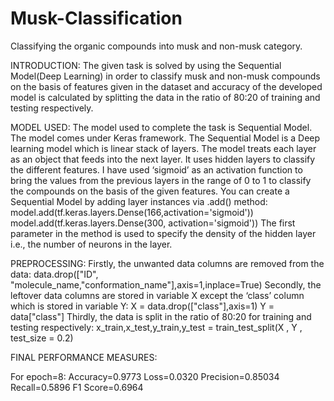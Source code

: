# Musk-Classification
Classifying the organic compounds into musk and non-musk category.


INTRODUCTION:
The given task is solved by using the Sequential Model(Deep Learning) in order to classify musk and non-musk compounds on the basis of features given in the dataset and accuracy of the developed model is calculated by splitting the data in the ratio of 80:20 of training and testing respectively.

MODEL USED:
The model used to complete the task is Sequential Model. The model comes under Keras framework. The Sequential Model is a Deep learning model which is linear stack of layers. The model treats each layer as an object that feeds into the next layer. It uses hidden layers to classify the different features. I have used ‘sigmoid’ as an activation function to bring the values from the previous layers in the range of 0 to 1 to classify the compounds on the basis of the given features.
You can create a Sequential Model by adding layer instances via .add() method:
model.add(tf.keras.layers.Dense(166,activation='sigmoid'))
model.add(tf.keras.layers.Dense(300, activation='sigmoid'))
The first parameter in the method is used to specify the density of the hidden layer i.e., the number of neurons in the layer.
 
PREPROCESSING:
Firstly, the unwanted data columns are removed from the data:
data.drop(["ID", "molecule_name,"conformation_name"],axis=1,inplace=True)
Secondly, the leftover data columns are stored in variable X except the ‘class’ column which is stored in variable Y:
X = data.drop(["class"],axis=1)
Y = data["class"]
Thirdly, the data is split in the ratio of 80:20 for training and testing respectively:
x_train,x_test,y_train,y_test = train_test_split(X , Y , test_size = 0.2)


FINAL PERFORMANCE MEASURES:

For epoch=8:
Accuracy=0.9773
Loss=0.0320
Precision=0.85034
Recall=0.5896
F1 Score=0.6964




